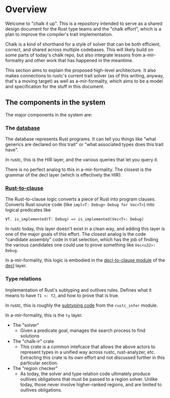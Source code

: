 # Overview

Welcome to "chalk it up". This is a repository intended to serve as a shared design document for the Rust type teams and the "chalk effort", which is a plan to improve the compiler's trait implementation.

Chalk is a kind of shorthand for a style of solver that can be both efficient, correct, and shared across multiple codebases. This will likely build on some parts of today's chalk repo, but also integrate lessons from a-mir-formality and other work that has happened in the meantime.

This section aims to explain the proposed high-level architecture. It also makes connections to rustc's current trait solver (as of this writing, anyway, that's a moving target) as well as a-mir-formality, which aims to be a model and specification for the stuff in this document.

## The components in the system

The major components in the system are:

### The [database](./components/database.md)

The database represents Rust programs. It can tell you things like "what generics are declared on this trait" or "what associated types does this trait have".

In rustc, this is the HIR layer, and the various queries that let you query it.
    
There is no perfect analog to this in a-mir-formality. The closest is the grammar of the decl layer (which is effectively the HIR).

### [Rust-to-clause](./components/rust-to-clause.md)

The Rust-to-clause logic converts a piece of Rust into program clauses. Converts Rust source code (like `impl<T: Debug> Debug for Vec<T>`) into logical predicates like

```
∀T. is_implemented(T: Debug) => is_implemented(Vec<T>: Debug)
```

In rustc today, this layer doesn't exist in a clean way, and adding this layer is one of the major goals of this effort. The closest analog is the code "candidate assembly" code in trait selection, which has the job of finding the various candidates one could use to prove something like `Vec<u32>: Debug`.

In a-mir-formality, this logic is embodied in the [decl-to-clause module](https://github.com/nikomatsakis/a-mir-formality/blob/main/racket-src/decl/decl-to-clause.rkt) of the [decl](https://github.com/nikomatsakis/a-mir-formality/blob/main/racket-src/decl/) layer.

### Type relations

Implementation of Rust's subtyping and outlives rules.  Defines what it means to have `T1 <: T2`, and how to prove that is true.

In rustc, this is roughly the [subtyping code](https://github.com/rust-lang/rust/blob/75d3027fb5ce1af6712e4503c9574802212101bd/compiler/rustc_infer/src/infer/sub.rs) from the `rustc_infer` module.

In a-mir-formality, this is the `ty` layer.

* The "solver"
    * Given a predicate goal, manages the search process to find solutions
* The "chalk-ir" crate
    * This crate is a common intefcace that allows the above actors to represent types in a unified way across rustc, rust-analyzer, etc. Extracting this crate is its own effort and not discussed further in this particular section.
* The "region checker"
    * As today, the solver and type relation code ultimately produce outlives obligations that must be passed to a region solver. Unlike today, those never involve higher-ranked regions, and are limited to outlives obligations.

## 